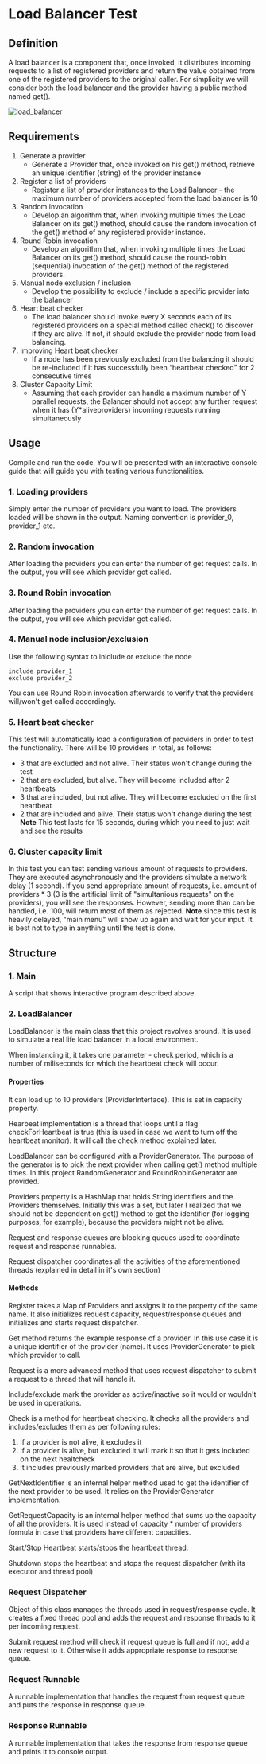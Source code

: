 # Load Balancer Test

## Definition

A load balancer is a component that, once invoked, it distributes incoming requests to a list of registered providers and return the value obtained from one of the registered providers to the original caller. For simplicity we will consider both the load balancer and the provider having a public method named get().

![load_balancer](https://user-images.githubusercontent.com/5208793/167361099-33e8191e-c2b2-416b-bd4b-5b1185e793a6.png)

## Requirements

1. Generate a provider
    - Generate a Provider that, once invoked on his get() method, retrieve an unique identifier (string) of the provider instance
2. Register a list of providers
    - Register a list of provider instances to the Load Balancer - the maximum number of providers accepted from the load balancer is 10
3. Random invocation
    - Develop an algorithm that, when invoking multiple times the Load Balancer on its get() method, should cause the random invocation of the get() method of any registered provider instance.
4. Round Robin invocation
    - Develop an algorithm that, when invoking multiple times the Load Balancer on its get() method, should cause the round-robin (sequential) invocation of the get() method of the registered providers.
5. Manual node exclusion / inclusion
    - Develop the possibility to exclude / include a specific provider into the balancer
6. Heart beat checker
    - The load balancer should invoke every X seconds each of its registered providers on a special method called check() to discover if they are alive. If not, it should exclude the provider node from load balancing.
7. Improving Heart beat checker
    - If a node has been previously excluded from the balancing it should be re-included if it has successfully been “heartbeat checked” for 2 consecutive times
8. Cluster Capacity Limit
    - Assuming that each provider can handle a maximum number of Y parallel requests, the Balancer should not accept any further request when it has (Y*aliveproviders) incoming requests running simultaneously


## Usage

Compile and run the code. You will be presented with an interactive console guide that will guide you with testing various functionalities.

### 1. Loading providers
Simply enter the number of providers you want to load. The providers loaded will be shown in the output. Naming convention is provider_0, provider_1 etc.

### 2. Random invocation
After loading the providers you can enter the number of get request calls. In the output, you will see which provider got called.

### 3. Round Robin invocation
After loading the providers you can enter the number of get request calls. In the output, you will see which provider got called.

### 4. Manual node inclusion/exclusion
Use the following syntax to inlclude or exclude the node
```
include provider_1
exclude provider_2
```
You can use Round Robin invocation afterwards to verify that the providers will/won't get called accordingly.

### 5. Heart beat checker
This test will automatically load a configuration of providers in order to test the functionality.
There will be 10 providers in total, as follows:
- 3 that are excluded and not alive. Their status won't change during the test
- 2 that are excluded, but alive. They will become included after 2 heartbeats
- 3 that are included, but not alive. They will become excluded on the first heartbeat
- 2 that are included and alive. Their status won't change during the test
**Note** This test lasts for 15 seconds, during which you need to just wait and see the results

### 6. Cluster capacity limit
In this test you can test sending various amount of requests to providers. They are executed asynchronously and the providers simulate a network delay (1 second). If you send appropriate amount of requests, i.e. amount of providers * 3 (3 is the artificial limit of "simultanious requests" on the providers), you will see the responses. However, sending more than can be handled, i.e. 100, will return most of them as rejected.
**Note** since this test is heavily delayed, "main menu" will show up again and wait for your input. It is best not to type in anything until the test is done.


## Structure

### 1. Main
A script that shows interactive program described above.

### 2. LoadBalancer
LoadBalancer is the main class that this project revolves around. It is used to simulate a real life load balancer in a local environment.

When instancing it, it takes one parameter - check period, which is a number of miliseconds for which the heartbeat check will occur.

#### Properties
It can load up to 10 providers (ProviderInterface). This is set in capacity property.

Hearbeat implementation is a thread that loops until a flag checkForHeartbeat is true (this is used in case we want to turn off the heartbeat monitor). It will call the check method explained later.

LoadBalancer can be configured with a ProviderGenerator. The purpose of the generator is to pick the next provider when calling get() method multiple times. In this project RandomGenerator and RoundRobinGenerator are provided.

Providers property is a HashMap that holds String identifiers and the Providers themselves. Initially this was a set, but later I realized that we should not be dependent on get() method to get the identifier (for logging purposes, for example), because the providers might not be alive.

Request and response queues are blocking queues used to coordinate request and response runnables.

Request dispatcher coordinates all the activities of the aforementioned threads (explained in detail in it's own section)

#### Methods
Register takes a Map of Providers and assigns it to the property of the same name. It also initializes request capacity, request/response queues and initializes and starts request dispatcher.

Get method returns the example response of a provider. In this use case it is a unique identifier of the provider (name). It uses ProviderGenerator to pick which provider to call.

Request is a more advanced method that uses request dispatcher to submit a request to a thread that will handle it.

Include/exclude mark the provider as active/inactive so it would or wouldn't be used in operations.

Check is a method for heartbeat checking. It checks all the providers and includes/excludes them as per following rules:
1. If a provider is not alive, it excludes it
2. If a provider is alive, but excluded it will mark it so that it gets included on the next healtcheck
3. It includes previously marked providers that are alive, but excluded

GetNextIdentifier is an internal helper method used to get the identifier of the next provider to be used. It relies on the ProviderGenerator implementation.

GetRequestCapacity is an internal helper method that sums up the capacity of all the providers. It is used instead of capacity * number of providers formula in case that providers have different capacities.

Start/Stop Heartbeat starts/stops the heartbeat thread.

Shutdown stops the heartbeat and stops the request dispatcher (with its executor and thread pool)

### Request Dispatcher

Object of this class manages the threads used in request/response cycle. It creates a fixed thread pool and adds the request and response threads to it per incoming request.

Submit request method will check if request queue is full and if not, add a new request to it. Otherwise it adds appropriate response to response queue.

### Request Runnable

A runnable implementation that handles the request from request queue and puts the response in response queue.

### Response Runnable

A runnable implementation that takes the response from response queue and prints it to console output.



